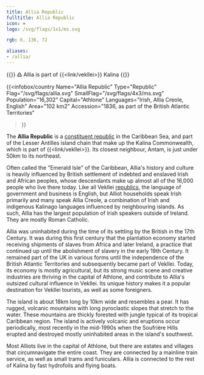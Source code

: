```yaml
---
title: Allia Republic
fulltitle: Allia Republic
icon: ☘️
logo: /svg/flags/1x1/ms.svg

rgb: 6, 136, 72

aliases:
- /allia/
---
```

{{<note>}}
߷ Allia is part of {{<link/vekllei>}} Kalina
{{</note>}}

{{<infobox/country
	 Name="Allia Republic"
	 Type="Republic"
	 Flag="/svg/flags/allia.svg"
	 SmallFlag="/svg/flags/4x3/ms.svg"
	 Population="16,302"
	 Capital="Athlone"
	 Languages="Irish, Allia Creole, English"
	 Area="102 km2"
	 Accession="1836, as part of the British Atlantic Territories"
 >}}

The <span class="fi fi-ms"></span> **Allia Republic** is a [constituent republic](/republics/) in the Caribbean Sea, and part of the Lesser Antilles island chain that make up the Kalina Commonwealth, which is part of {{<link/vekllei>}}. Its closest neighbour, Antam, is just under 50km to its northeast.

Often called the "Emerald Isle" of the Caribbean, Allia's history and culture is heavily influenced by British settlement of indebted and enslaved Irish and African peoples, whose descendants make up almost all of the 16,000 people who live there today. Like all Vekllei [republics](/republics/), the language of government and business is English, but Alliot households speak Irish primarily and many speak Allia Creole, a combination of Irish and indigenous Kalinago languages influenced by neighbouring islands. As such, Allia has the largest population of Irish speakers outside of Ireland. They are mostly Roman Catholic.

Allia was uninhabited during the time of its settling by the British in the 17th Century. It was during this first century that the plantation economy started receiving shipments of slaves from Africa and later Ireland, a practice that continued up until the abolishment of slavery in the early 19th Century. It remained part of the UK in various forms until the independence of the British Atlantic Territories and subsequently became part of Vekllei. Today, its economy is mostly agricultural, but its strong music scene and creative industries are thriving in the capital of Athlone, and contribute to Allia's outsized cultural influence in Vekllei. Its unique history makes it a popular destination for Vekllei tourists, as well as some foreigners.

The island is about 18km long by 10km wide and resembles a pear. It has rugged, volcanic mountains with long pyroclastic slopes that stretch to the water. These mountains are thickly forested with jungle typical of its tropical Caribbean region. The island is actively volcanic and eruptions occur periodically, most recently in the mid-1990s when the Soufrière Hills erupted and destroyed mostly uninhabited areas in the island's southwest.

Most Alliots live in the capital of Athlone, but there are estates and villages that circumnavigate the entire coast. They are connected by a mainline train service, as well as small trams and funiculars. Allia is connected to the rest of Kalina by fast hydrofoils and flying boats.

